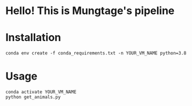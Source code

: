 # Hello! This is Mungtage's pipeline

# Installation

```
conda env create -f conda_requirements.txt -n YOUR_VM_NAME python=3.8
```

# Usage

```
conda activate YOUR_VM_NAME
python get_animals.py
```
